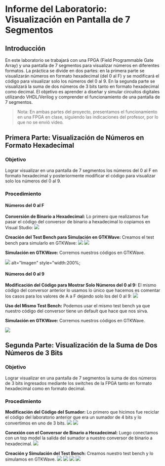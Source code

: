 # Informe del Laboratorio: Visualización en Pantalla de 7 Segmentos

## Introducción
En este laboratorio se trabajará con una FPGA (Field Programmable Gate Array) y una pantalla de 7 segmentos para visualizar números en diferentes formatos. La práctica se divide en dos partes: en la primera parte se visualizarán números en formato hexadecimal (del 0 al F) y se modificará el código para visualizar solo los números del 0 al 9. En la segunda parte se visualizará la suma de dos números de 3 bits tanto en formato hexadecimal como decimal. El objetivo es aprender a diseñar y simular circuitos digitales utilizando VHDL/Verilog y comprender el funcionamiento de una pantalla de 7 segmentos.

> Nota: En ambas partes del proyecto, presentamos el funcionamiento en una FPGA en clase, siguiendo las indicaciones del profesor, por lo que no se envió video.

## Primera Parte: Visualización de Números en Formato Hexadecimal

### Objetivo
Lograr visualizar en una pantalla de 7 segmentos los números del 0 al F en formato hexadecimal y posteriormente modificar el código para visualizar solo los números del 0 al 9.

### Procedimiento

#### Números del 0 al F

**Conversión de Binario a Hexadecimal:**
Lo primero que realizamos fue pasar el código del conversor de binario a hexadecimal lo copiamos en Visual Studio:
![](/lab003/Imagenes_Lab003/1.jpg)

**Creación del Test Bench para Simulación en GTKWave:**
Creamos el test bench para simularlo en GTKWave:
![](/lab003/Imagenes_Lab003/2.jpg)
![](/lab003/Imagenes_Lab003/3.jpg)

**Simulación en GTKWave:**
Corremos nuestros códigos en GTKWave.


![](/lab003/Imagenes_Lab003/4.jpg) alt="Imagen" style="width:200%;

#### Números del 0 al 9

**Modificación del Código para Mostrar Solo Números del 0 al 9:**
El mismo código del conversor anterior lo usamos lo único que hacemos es comentar los casos para los valores de A a F dejando solo los del 0 al 9:
![](/lab003/Imagenes_Lab003/5.jpg)

**Uso del Mismo Test Bench:**
Podemos usar el mismo test bench ya que nuestro código del conversor tiene un default que hace que nos sirva.

**Simulación en GTKWave:**
Corremos nuestros códigos en GTKWave.


![](/lab003/Imagenes_Lab003/6.jpg)

## Segunda Parte: Visualización de la Suma de Dos Números de 3 Bits

### Objetivo
Lograr visualizar en una pantalla de 7 segmentos la suma de dos números de 3 bits ingresados mediante los switches de la FPGA tanto en formato hexadecimal como en formato decimal.

### Procedimiento

**Modificación del Código del Sumador:**
Lo primero que hicimos fue reciclar el código del laboratorio anterior que era un sumador de 4 bits y lo convertimos en uno de 3 bits.
![](/lab003/Imagenes_Lab003/7.jpg)
![](/lab003/Imagenes_Lab003/8.jpg)

**Conexión con el Conversor de Binario a Hexadecimal:**
Luego conectamos con un top model la salida del sumador a nuestro conversor de binario a hexadecimal.
![](/lab003/Imagenes_Lab003/9.png)

**Creación y Simulación del Test Bench:**
Creamos nuestro test bench y lo simulamos en GTKWave.
![](/lab003/Imagenes_Lab003/10.jpg)
![](/lab003/Imagenes_Lab003/11.jpg)
![](/lab003/Imagenes_Lab003/12.jpg)
![](/lab003/Imagenes_Lab003/13.jpg)
